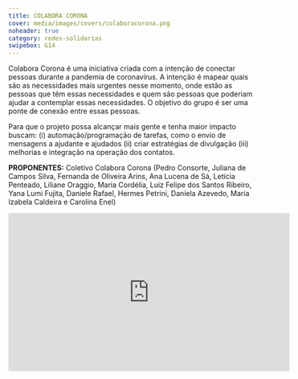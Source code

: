 ```yaml
---
title: COLABORA CORONA
cover: media/images/covers/colaboracorona.png
noheader: true
category: redes-solidarias
swipebox: G14
---
```

  

Colabora Corona é uma iniciativa criada com a intenção de conectar pessoas durante a pandemia de coronavírus. A intenção é mapear quais são as necessidades mais urgentes nesse momento, onde estão as pessoas que têm essas necessidades e quem são pessoas que poderiam ajudar a contemplar essas necessidades. O objetivo do grupo é ser uma ponte de conexão entre essas pessoas. 

Para que o projeto possa alcançar mais gente e tenha maior impacto buscam: (i) automação/programação de tarefas, como o envio de mensagens a ajudante e ajudados (ii) criar estratégias de divulgação (iii) melhorias e integração na operação dos contatos.

**PROPONENTES:**
Coletivo Colabora Corona (Pedro Consorte, Juliana de Campos Silva, Fernanda de Oliveira Arins, Ana Lucena de Sá, Letícia Penteado, Liliane Oraggio, Maria Cordélia, Luiz Felipe dos Santos Ribeiro, Yana Lumi Fujita, Daniele Rafael, Hermes Petrini, Daniela Azevedo, Maria Izabela Caldeira e Carolina Enel)
  

<div class="video-wrapper video-wrapper-16x9">
<iframe width="560" height="315" src="https://www.youtube.com/embed/NW4Ws5Dd1pk" frameborder="0" allow="accelerometer; autoplay; encrypted-media; gyroscope; picture-in-picture" allowfullscreen></iframe>
</div>



